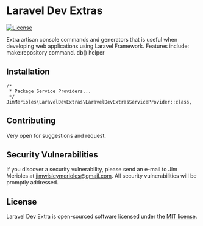 # Laravel Dev Extras

[![License](https://poser.pugx.org/laravel/framework/license.svg)](https:q//packagist.org/packages/laravel/framework)

Extra artisan console commands and generators that is useful when developing web applications using Laravel Framework.
Features include:
make:repository command.
db() helper

## Installation
```
/*
 * Package Service Providers...
 */
JimMerioles\LaravelDevExtras\LaravelDevExtrasServiceProvider::class,
```

## Contributing

Very open for suggestions and request.

## Security Vulnerabilities

If you discover a security vulnerability, please send an e-mail to Jim Merioles at jimwisleymerioles@gmail.com. All security vulnerabilities will be promptly addressed.

## License

Laravel Dev Extra is open-sourced software licensed under the [MIT license](http://opensource.org/licenses/MIT).
